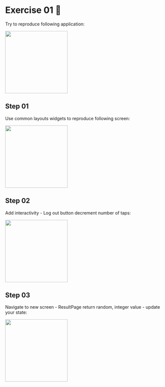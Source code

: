 # Exercise 01 :space_invader:

Try to reproduce following application:

<img src="https://i.imgur.com/n4081bR.gif" width="200"/>

## Step 01
Use common layouts widgets to reproduce following screen:

<img src="https://i.imgur.com/AP0wSIW.png" width="200"/>

## Step 02
Add interactivity - Log out button decrement number of taps:

<img src="https://i.imgur.com/uhKGHuu.gif" width="200"/>

## Step 03
Navigate to new screen - ResultPage return random, integer value - update your state:

<img src="https://i.imgur.com/n4081bR.gif" width="200"/>

